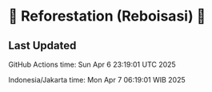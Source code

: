 
# 🌳 Reforestation (Reboisasi) 🌲

## Last Updated

GitHub Actions time: Sun Apr  6 23:19:01 UTC 2025

Indonesia/Jakarta time: Mon Apr  7 06:19:01 WIB 2025
